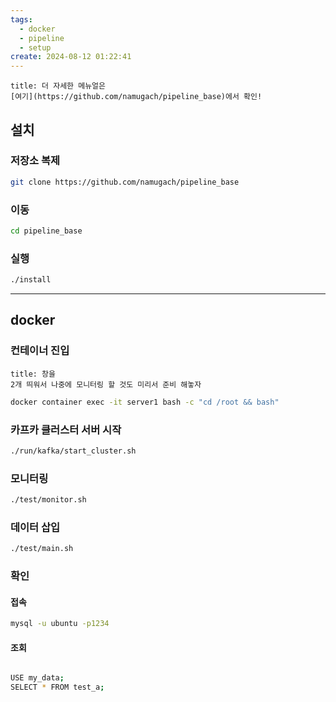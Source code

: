 ```yaml
---
tags:
  - docker
  - pipeline
  - setup
create: 2024-08-12 01:22:41
---
```


```ad-check
title: 더 자세한 메뉴얼은
[여기](https://github.com/namugach/pipeline_base)에서 확인!
```
## 설치

### 저장소 복제
```sh
git clone https://github.com/namugach/pipeline_base
```

### 이동
```sh
cd pipeline_base
```

### 실행
```sh
./install
```


---

## docker
### 컨테이너 진입
```ad-note
title: 창을
2개 띄워서 나중에 모니터링 할 것도 미리서 준비 해놓자
```

```sh
docker container exec -it server1 bash -c "cd /root && bash"
```


### 카프카 클러스터 서버 시작
```sh
./run/kafka/start_cluster.sh
```

### 모니터링
```sh
./test/monitor.sh
```

### 데이터 삽입
```sh
./test/main.sh
```



### 확인
#### 접속
```sh
mysql -u ubuntu -p1234
```

#### 조회
```sh

USE my_data;
SELECT * FROM test_a;
```

